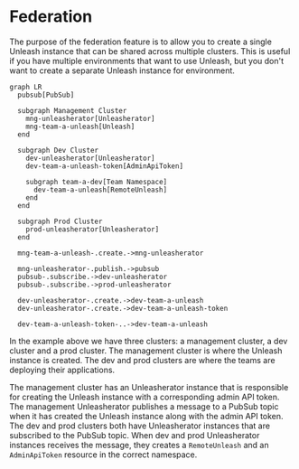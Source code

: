 # Federation

The purpose of the federation feature is to allow you to create a single Unleash instance that can be shared across multiple clusters. This is useful if you have multiple environments that want to use Unleash, but you don't want to create a separate Unleash instance for environment.

```mermaid
graph LR
  pubsub[PubSub]

  subgraph Management Cluster
    mng-unleasherator[Unleasherator]
    mng-team-a-unleash[Unleash]
  end

  subgraph Dev Cluster
    dev-unleasherator[Unleasherator]
    dev-team-a-unleash-token[AdminApiToken]

    subgraph team-a-dev[Team Namespace]
      dev-team-a-unleash[RemoteUnleash]
    end
  end

  subgraph Prod Cluster
    prod-unleasherator[Unleasherator]
  end

  mng-team-a-unleash-.create.->mng-unleasherator

  mng-unleasherator-.publish.->pubsub
  pubsub-.subscribe.->dev-unleasherator
  pubsub-.subscribe.->prod-unleasherator

  dev-unleasherator-.create.->dev-team-a-unleash
  dev-unleasherator-.create.->dev-team-a-unleash-token

  dev-team-a-unleash-token-..->dev-team-a-unleash
```

In the example above we have three clusters: a management cluster, a dev cluster and a prod cluster. The management cluster is where the Unleash instance is created. The dev and prod clusters are where the teams are deploying their applications.

The management cluster has an Unleasherator instance that is responsible for creating the Unleash instance with a corresponding admin API token. The management Unleasherator publishes a message to a PubSub topic when it has created the Unleash instance along with the admin API token. The dev and prod clusters both have Unleasherator instances that are subscribed to the PubSub topic. When dev and prod Unleasherator instances receives the message, they creates a `RemoteUnleash` and an `AdminApiToken` resource in the correct namespace.
